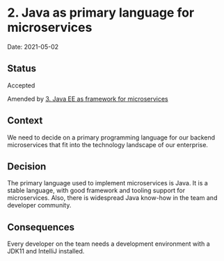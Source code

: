 # 2. Java as primary language for microservices

Date: 2021-05-02

## Status

Accepted

Amended by [3. Java EE as framework for microservices](0003-java-ee-as-framework-for-microservices.md)

## Context

We need to decide on a primary programming language for our backend microservices that fit into
the technology landscape of our enterprise.

## Decision

The primary language used to implement microservices is Java. It is a stable language, with good framework and tooling support for microservices. Also, there is widespread Java know-how in the  team and developer community.

## Consequences

Every developer on the team needs a development environment with a JDK11 and IntelliJ installed.
